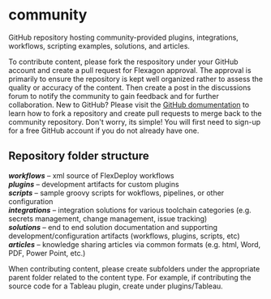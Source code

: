 # community


GitHub repository hosting community-provided plugins, integrations, workflows, scripting examples, solutions, and articles.

To contribute content, please fork the respository under your GitHub account and create a pull request for Flexagon approval. The approval is primarily to ensure the repository is kept well organized rather to assess the quality or accuracy of the content.  Then create a post in the discussions forum to notify the community to gain feedback and for further collaboration.  New to GitHub?  Please visit the [GitHub domumentation](https://docs.github.com/en/get-started/quickstart/fork-a-repo) to learn how to fork a repository and create pull requests to merge back to the community repository.  Don't worry, its simple!  You will first need to sign-up for a free GitHub account if you do not already have one.

## Repository folder structure

***workflows*** – xml source of FlexDeploy workflows<br>
***plugins*** – development artifacts for custom plugins<br>
***scripts*** – sample groovy scripts for wokflows, pipelines, or other configuration<br>
***integrations*** – integration solutions for various toolchain categories (e.g. secrets management, change management, issue tracking)<br>
***solutions*** – end to end solution documentation and supporting development/configuration artifacts (workflows, plugins, scripts, etc)<br>
***articles*** – knowledge sharing articles via common formats (e.g. html, Word, PDF, Power Point, etc.)<br>

When contributing content, please create subfolders under the appropriate parent folder related to the content type.  For example, if contributing the source code for a Tableau plugin, create under plugins/Tableau.

